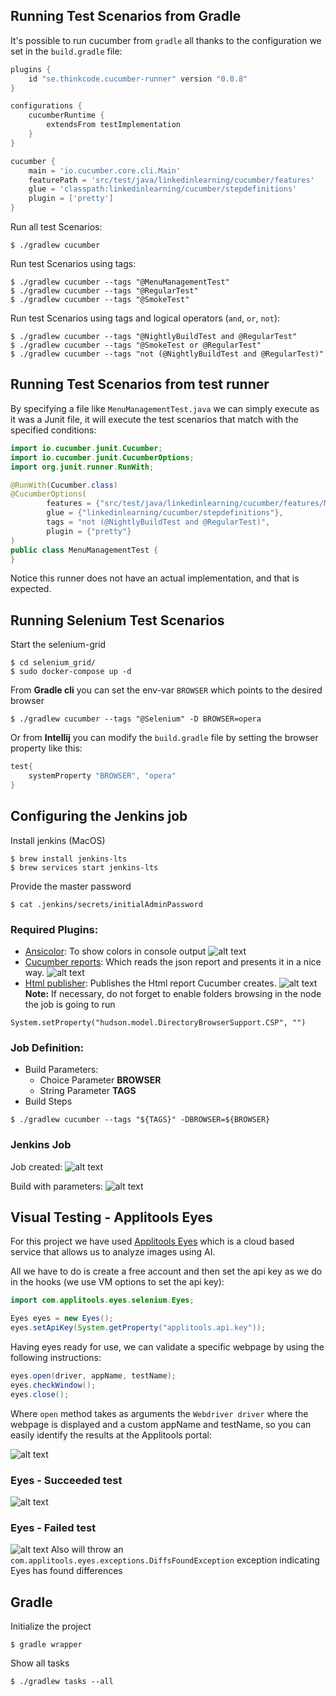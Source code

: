 ## Running Test Scenarios from Gradle
It's possible to run cucumber from `gradle` all thanks to the configuration we set in the `build.gradle` file:

```groovy
plugins {
    id "se.thinkcode.cucumber-runner" version "0.0.8"
}

configurations {
    cucumberRuntime {
        extendsFrom testImplementation
    }
}

cucumber {
    main = 'io.cucumber.core.cli.Main'
    featurePath = 'src/test/java/linkedinlearning/cucumber/features'
    glue = 'classpath:linkedinlearning/cucumber/stepdefinitions'
    plugin = ['pretty']
}
```

Run all test Scenarios:
```shell
$ ./gradlew cucumber
```

Run test Scenarios using tags:
```shell
$ ./gradlew cucumber --tags "@MenuManagementTest"
$ ./gradlew cucumber --tags "@RegularTest"
$ ./gradlew cucumber --tags "@SmokeTest"
```

Run test Scenarios using tags and logical operators (`and`, `or`, `not`):
```shell
$ ./gradlew cucumber --tags "@NightlyBuildTest and @RegularTest"
$ ./gradlew cucumber --tags "@SmokeTest or @RegularTest"
$ ./gradlew cucumber --tags "not (@NightlyBuildTest and @RegularTest)"
```

## Running Test Scenarios from test runner

By specifying a file like `MenuManagementTest.java` we can simply execute as it was a Junit file, it will execute the test scenarios that match with the specified conditions:

```java
import io.cucumber.junit.Cucumber;
import io.cucumber.junit.CucumberOptions;
import org.junit.runner.RunWith;

@RunWith(Cucumber.class)
@CucumberOptions(
        features = {"src/test/java/linkedinlearning/cucumber/features/MenuManagement.feature"},
        glue = {"linkedinlearning/cucumber/stepdefinitions"},
        tags = "not (@NightlyBuildTest and @RegularTest)",
        plugin = {"pretty"}
)
public class MenuManagementTest {
}
```

Notice this runner does not have an actual implementation, and that is expected.

## Running Selenium Test Scenarios

Start the selenium-grid

```shell
$ cd selenium_grid/
$ sudo docker-compose up -d
```

From **Gradle cli** you can set the env-var `BROWSER` which points to the desired browser
```shell
$ ./gradlew cucumber --tags "@Selenium" -D BROWSER=opera
```

Or from **Intellij** you can modify the `build.gradle` file by setting the browser property like this:

```groovy
test{
    systemProperty "BROWSER", "opera"
}
```
## Configuring the Jenkins job

Install jenkins (MacOS)
```shell
$ brew install jenkins-lts
$ brew services start jenkins-lts
```
Provide the master password
```shell
$ cat .jenkins/secrets/initialAdminPassword
```
### Required Plugins:
* [Ansicolor](https://plugins.jenkins.io/ansicolor/): To show colors in console output
  ![alt text](images/ansicolor_config.png)
* [Cucumber reports](https://plugins.jenkins.io/cucumber-reports/): Which reads the json report and presents it in a nice way.
  ![alt text](images/Cucumber_report_config.png)
* [Html publisher](https://plugins.jenkins.io/htmlpublisher/): Publishes the Html report Cucumber creates.
  ![alt text](images/Hmlt_report_config.png)
**Note:** If necessary, do not forget to enable folders browsing in the node the job is going to run
```
System.setProperty("hudson.model.DirectoryBrowserSupport.CSP", "")
```
### Job Definition:
* Build Parameters:
  * Choice Parameter **BROWSER**
  * String Parameter **TAGS**
* Build Steps
```shell
$ ./gradlew cucumber --tags "${TAGS}" -DBROWSER=${BROWSER}
```

### Jenkins Job
Job created:
![alt text](images/Jenkins_job_1.png)

Build with parameters:
![alt text](images/Jenkins_job_2.png)

## Visual Testing - Applitools Eyes

For this project we have used [Applitools Eyes](https://applitools.com/) which is a cloud based service that allows us to analyze images using AI.

All we have to do is create a free account and then set the api key as we do in the hooks (we use VM options to set the api key):

```java
import com.applitools.eyes.selenium.Eyes;

Eyes eyes = new Eyes();
eyes.setApiKey(System.getProperty("applitools.api.key"));
```
Having eyes ready for use, we can validate a specific webpage by using the following instructions:
```java
eyes.open(driver, appName, testName);
eyes.checkWindow();
eyes.close();
```
Where `open` method takes as arguments the `Webdriver driver` where the webpage is displayed and a custom appName and testName, so you can easily identify the results at the Applitools portal:

![alt text](images/applitools_portal.png)

### Eyes - Succeeded test
![alt text](images/applitools_match.png)

### Eyes - Failed test
![alt text](images/applitools_unmatch.png)
Also will throw an `com.applitools.eyes.exceptions.DiffsFoundException` exception indicating Eyes has found differences

## Gradle

Initialize the project
```shell
$ gradle wrapper
```

Show all tasks
```shell
$ ./gradlew tasks --all
```